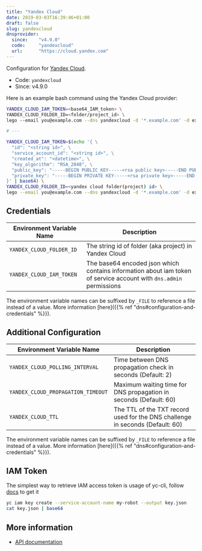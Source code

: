 ```yaml
---
title: "Yandex Cloud"
date: 2019-03-03T16:39:46+01:00
draft: false
slug: yandexcloud
dnsprovider:
  since:    "v4.9.0"
  code:     "yandexcloud"
  url:      "https://cloud.yandex.com"
---
```


<!-- THIS DOCUMENTATION IS AUTO-GENERATED. PLEASE DO NOT EDIT. -->
<!-- providers/dns/yandexcloud/yandexcloud.toml -->
<!-- THIS DOCUMENTATION IS AUTO-GENERATED. PLEASE DO NOT EDIT. -->


Configuration for [Yandex Cloud](https://cloud.yandex.com).


<!--more-->

- Code: `yandexcloud`
- Since: v4.9.0


Here is an example bash command using the Yandex Cloud provider:

```bash
YANDEX_CLOUD_IAM_TOKEN=<base64_IAM_token> \
YANDEX_CLOUD_FOLDER_ID=<folder/project_id> \
lego --email you@example.com --dns yandexcloud -d '*.example.com' -d example.com run

# ---

YANDEX_CLOUD_IAM_TOKEN=$(echo '{ \
  "id": "<string id>", \
  "service_account_id": "<string id>", \
  "created_at": "<datetime>", \
  "key_algorithm": "RSA_2048", \
  "public_key": "-----BEGIN PUBLIC KEY-----<rsa public key>-----END PUBLIC KEY-----", \
  "private_key": "-----BEGIN PRIVATE KEY-----<rsa private key>-----END PRIVATE KEY-----" \
}' | base64) \
YANDEX_CLOUD_FOLDER_ID=<yandex cloud folder(project) id> \
lego --email you@example.com --dns yandexcloud -d '*.example.com' -d example.com run
```




## Credentials

| Environment Variable Name | Description |
|-----------------------|-------------|
| `YANDEX_CLOUD_FOLDER_ID` | The string id of folder (aka project) in Yandex Cloud |
| `YANDEX_CLOUD_IAM_TOKEN` | The base64 encoded json which contains information about iam token of service account with `dns.admin` permissions |

The environment variable names can be suffixed by `_FILE` to reference a file instead of a value.
More information [here]({{% ref "dns#configuration-and-credentials" %}}).


## Additional Configuration

| Environment Variable Name | Description |
|--------------------------------|-------------|
| `YANDEX_CLOUD_POLLING_INTERVAL` | Time between DNS propagation check in seconds (Default: 2) |
| `YANDEX_CLOUD_PROPAGATION_TIMEOUT` | Maximum waiting time for DNS propagation in seconds (Default: 60) |
| `YANDEX_CLOUD_TTL` | The TTL of the TXT record used for the DNS challenge in seconds (Default: 60) |

The environment variable names can be suffixed by `_FILE` to reference a file instead of a value.
More information [here]({{% ref "dns#configuration-and-credentials" %}}).

## IAM Token

The simplest way to retrieve IAM access token is usage of yc-cli,
follow [docs](https://cloud.yandex.ru/docs/iam/operations/iam-token/create-for-sa) to get it

```bash
yc iam key create --service-account-name my-robot --output key.json
cat key.json | base64
```



## More information

- [API documentation](https://cloud.yandex.com/en/docs/dns/quickstart)

<!-- THIS DOCUMENTATION IS AUTO-GENERATED. PLEASE DO NOT EDIT. -->
<!-- providers/dns/yandexcloud/yandexcloud.toml -->
<!-- THIS DOCUMENTATION IS AUTO-GENERATED. PLEASE DO NOT EDIT. -->

